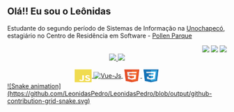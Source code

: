 ## Olá!! Eu sou o Leônidas 
Estudante do segundo período de Sistemas de Informação na [Unochapecó](https://www.unochapeco.edu.br/), estagiário no Centro de Residência em Software - [Pollen Parque](https://obs.unochapeco.edu.br/)

<div align="right">
  <a href="https://www.instagram.com/leonidaspedro_/" target="_blank"><img src="https://img.shields.io/badge/-Instagram-%23E4405F?style=for-the-badge&logo=instagram&logoColor=white" target="_blank"></a>
 <a href="https://discord.gg/wagxzStdcR" target="_blank"><img src="https://img.shields.io/badge/Discord-7289DA?style=for-the-badge&logo=discord&logoColor=white" target="_blank"></a> 
  <a href = "mailto:leonidasbaptistelli1@gmail.com"><img src="https://img.shields.io/badge/-Gmail-%23333?style=for-the-badge&logo=gmail&logoColor=white" target="_blank"></a>
</div>

<div align="center">
  <a href="https://github.com/LeonidasPedro">
  <img height="180em" src="https://github-readme-stats.vercel.app/api?username=LeonidasPedro&show_icons=true&theme=dark&include_all_commits=true&count_private=true"/>
  <img height="180em" src="https://github-readme-stats.vercel.app/api/top-langs/?username=LeonidasPedro&layout=compact&langs_count=7&theme=dark"/>
</div>
 <div style="display: inline_block" align="center"><br>
  <img align="center" alt="Rafa-Js" height="30" width="40" src="https://raw.githubusercontent.com/devicons/devicon/master/icons/javascript/javascript-plain.svg">
  <img align="center" alt="Vue-Js" height="30" width="40" src="https://cdn.jsdelivr.net/gh/devicons/devicon/icons/vuetify/vuetify-original.svg">
  <img align="center" alt="HTML" height="30" width="40" src="https://raw.githubusercontent.com/devicons/devicon/master/icons/html5/html5-original.svg">
  <img align="center" alt="CSS" height="30" width="40" src="https://raw.githubusercontent.com/devicons/devicon/master/icons/css3/css3-original.svg">
</div>
<div>
  ![Snake animation](https://github.com/LeonidasPedro/LeonidasPedro/blob/output/github-contribution-grid-snake.svg)
<div/>
 

